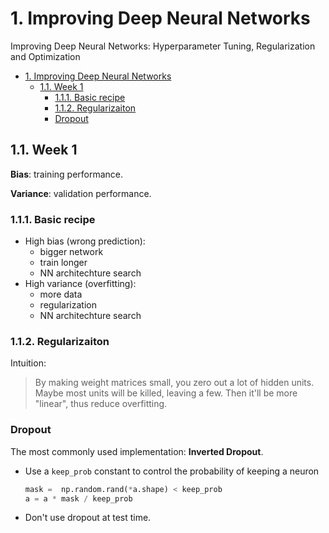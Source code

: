 # 1. Improving Deep Neural Networks

Improving Deep Neural Networks: Hyperparameter Tuning, Regularization and Optimization

- [1. Improving Deep Neural Networks](#1-improving-deep-neural-networks)
  - [1.1. Week 1](#11-week-1)
    - [1.1.1. Basic recipe](#111-basic-recipe)
    - [1.1.2. Regularizaiton](#112-regularizaiton)
    - [Dropout](#dropout)

## 1.1. Week 1

**Bias**: training performance.

**Variance**: validation performance.

### 1.1.1. Basic recipe

- High bias (wrong prediction):
  - bigger network
  - train longer
  - NN architechture search
- High variance (overfitting):
  - more data
  - regularization
  - NN architechture search

### 1.1.2. Regularizaiton

Intuition:

> By making weight matrices small, you zero out a lot of hidden units. Maybe most units will be killed, leaving a few. Then it'll be more "linear", thus reduce overfitting.

### Dropout

The most commonly used implementation: **Inverted Dropout**.

- Use a `keep_prob` constant to control the probability of keeping a neuron
  ```python
  mask =  np.random.rand(*a.shape) < keep_prob
  a = a * mask / keep_prob
  ```
- Don't use dropout at test time.
